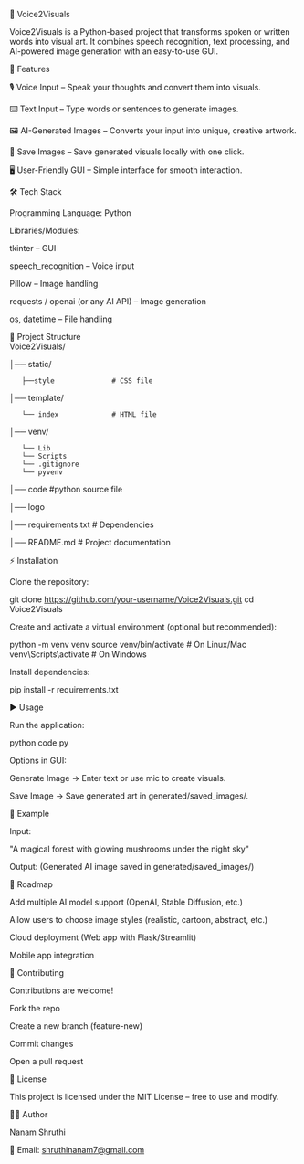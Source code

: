 🎨 Voice2Visuals

Voice2Visuals is a Python-based project that transforms spoken or written words into visual art.
It combines speech recognition, text processing, and AI-powered image generation with an easy-to-use GUI.

🚀 Features

🎙️ Voice Input – Speak your thoughts and convert them into visuals.

⌨️ Text Input – Type words or sentences to generate images.

🖼️ AI-Generated Images – Converts your input into unique, creative artwork.

💾 Save Images – Save generated visuals locally with one click.

🖥️ User-Friendly GUI – Simple interface for smooth interaction.

🛠️ Tech Stack

Programming Language: Python

Libraries/Modules:

tkinter – GUI

speech_recognition – Voice input

Pillow – Image handling

requests / openai (or any AI API) – Image generation

os, datetime – File handling

📂 Project Structure                                                                                                                                                                                                 
Voice2Visuals/

│── static/

       ├──style              # CSS file 
│── template/

       └── index             # HTML file
│── venv/

       └── Lib
       └── Scripts
       └── .gitignore
       └── pyvenv
       
│── code                  #python source file

│── logo

│── requirements.txt      # Dependencies

│── README.md             # Project documentation


⚡ Installation

Clone the repository:

git clone https://github.com/your-username/Voice2Visuals.git
cd Voice2Visuals


Create and activate a virtual environment (optional but recommended):

python -m venv venv
source venv/bin/activate   # On Linux/Mac
venv\Scripts\activate      # On Windows


Install dependencies:

pip install -r requirements.txt

▶️ Usage

Run the application:

python code.py

Options in GUI:

Generate Image → Enter text or use mic to create visuals.

Save Image → Save generated art in generated/saved_images/.

🎯 Example

Input:

"A magical forest with glowing mushrooms under the night sky"


Output:
(Generated AI image saved in generated/saved_images/)

📌 Roadmap

 Add multiple AI model support (OpenAI, Stable Diffusion, etc.)

 Allow users to choose image styles (realistic, cartoon, abstract, etc.)

 Cloud deployment (Web app with Flask/Streamlit)

 Mobile app integration

🤝 Contributing

Contributions are welcome!

Fork the repo

Create a new branch (feature-new)

Commit changes

Open a pull request

📜 License

This project is licensed under the MIT License – free to use and modify.

👩‍💻 Author

Nanam Shruthi

📧 Email: shruthinanam7@gmail.com
